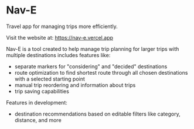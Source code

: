 # Nav-E
Travel app for managing trips more efficiently.

Visit the website at: https://nav-e.vercel.app

Nav-E is a tool created to help manage trip planning for larger trips with multiple destinations
includes features like:
- separate markers for "considering" and "decided" destinations
- route optimization to find shortest route through all chosen destinations with a selected starting point
- manual trip reordering and information about trips
- trip saving capabilities

Features in development:
- destination recommendations based on editable filters like category, distance, and more
